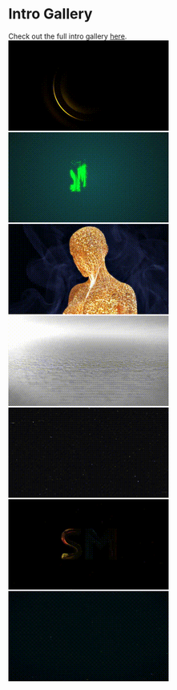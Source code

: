 # Intro Gallery

Check out the full intro gallery [here](http://SenexCrenshaw.github.io/StreamMaster-Intros).
![Thumbnail of Intro](Gifs/Intro.gif)![Thumbnail of Intro2](Gifs/Intro2.gif)![Thumbnail of Intro3](Gifs/Intro3.gif)![Thumbnail of Intro4](Gifs/Intro4.gif)![Thumbnail of Intro5](Gifs/Intro5.gif)![Thumbnail of Intro6](Gifs/Intro6.gif)![Thumbnail of Intro7](Gifs/Intro7.gif)
